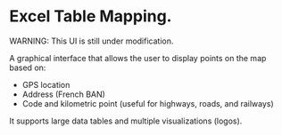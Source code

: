 # Excel Table Mapping.

WARNING: This UI is still under modification.

A graphical interface that allows the user to display points on the map based on:
- GPS location
- Address (French BAN)
- Code and kilometric point (useful for highways, roads, and railways)

It supports large data tables and multiple visualizations (logos).
